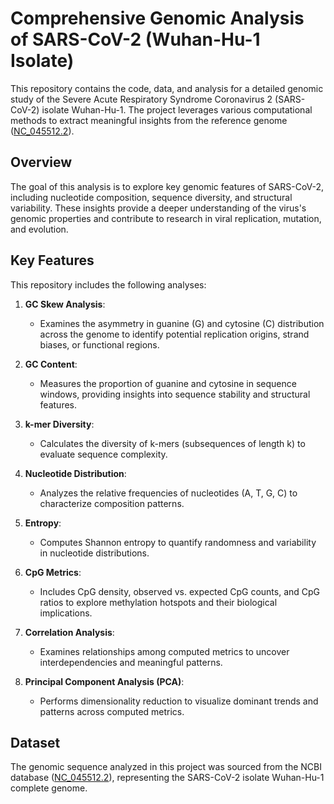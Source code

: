 # Comprehensive Genomic Analysis of SARS-CoV-2 (Wuhan-Hu-1 Isolate)

This repository contains the code, data, and analysis for a detailed genomic study of the Severe Acute Respiratory Syndrome Coronavirus 2 (SARS-CoV-2) isolate Wuhan-Hu-1. The project leverages various computational methods to extract meaningful insights from the reference genome ([NC_045512.2](https://www.ncbi.nlm.nih.gov/nuccore/NC_045512.2)).

## **Overview**
The goal of this analysis is to explore key genomic features of SARS-CoV-2, including nucleotide composition, sequence diversity, and structural variability. These insights provide a deeper understanding of the virus's genomic properties and contribute to research in viral replication, mutation, and evolution.

## **Key Features**
This repository includes the following analyses:
1. **GC Skew Analysis**:
   - Examines the asymmetry in guanine (G) and cytosine (C) distribution across the genome to identify potential replication origins, strand biases, or functional regions.

2. **GC Content**:
   - Measures the proportion of guanine and cytosine in sequence windows, providing insights into sequence stability and structural features.

3. **k-mer Diversity**:
   - Calculates the diversity of k-mers (subsequences of length k) to evaluate sequence complexity.

4. **Nucleotide Distribution**:
   - Analyzes the relative frequencies of nucleotides (A, T, G, C) to characterize composition patterns.

5. **Entropy**:
   - Computes Shannon entropy to quantify randomness and variability in nucleotide distributions.

6. **CpG Metrics**:
   - Includes CpG density, observed vs. expected CpG counts, and CpG ratios to explore methylation hotspots and their biological implications.

7. **Correlation Analysis**:
   - Examines relationships among computed metrics to uncover interdependencies and meaningful patterns.

8. **Principal Component Analysis (PCA)**:
   - Performs dimensionality reduction to visualize dominant trends and patterns across computed metrics.

## **Dataset**
The genomic sequence analyzed in this project was sourced from the NCBI database ([NC_045512.2](https://www.ncbi.nlm.nih.gov/nuccore/NC_045512.2)), representing the SARS-CoV-2 isolate Wuhan-Hu-1 complete genome.
